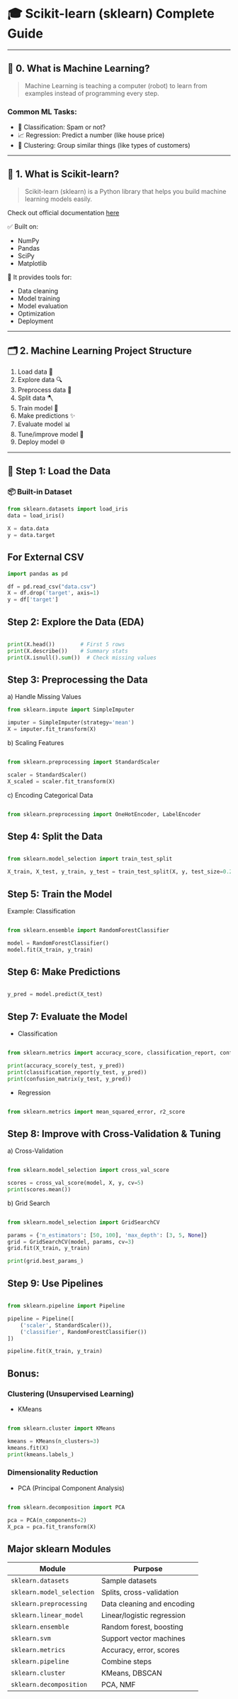 # 🎓 Scikit-learn (sklearn) Complete Guide 
---

## 🌱 0. What is Machine Learning?

> Machine Learning is teaching a computer (robot) to learn from examples instead of programming every step.

### Common ML Tasks:
- 🎯 Classification: Spam or not?
- 📈 Regression: Predict a number (like house price)
- 🧩 Clustering: Group similar things (like types of customers)

---

## 🧠 1. What is Scikit-learn?

 > Scikit-learn (sklearn) is a Python library that helps you build machine learning models easily.

Check out official documentation [here](https://scikit-learn.org/stable/)

✅ Built on:
- NumPy
- Pandas
- SciPy
- Matplotlib

🧰 It provides tools for:
- Data cleaning
- Model training
- Model evaluation
- Optimization
- Deployment

---

## 🗂️ 2. Machine Learning Project Structure

1. Load data 📂  
2. Explore data 🔍  
3. Preprocess data 🧹  
4. Split data 🪓  
5. Train model 🧠  
6. Make predictions ✨  
7. Evaluate model 📊  
8. Tune/improve model 🚀  
9. Deploy model 🌐

---

## 📂 Step 1: Load the Data

### 📦 Built-in Dataset

```python
from sklearn.datasets import load_iris
data = load_iris()

X = data.data
y = data.target

```

## For External CSV

```python
import pandas as pd

df = pd.read_csv("data.csv")
X = df.drop('target', axis=1)
y = df['target']
```





## Step 2: Explore the Data (EDA)
```python

print(X.head())        # First 5 rows
print(X.describe())    # Summary stats
print(X.isnull().sum())  # Check missing values
```


## Step 3: Preprocessing the Data
a) Handle Missing Values

```python
from sklearn.impute import SimpleImputer

imputer = SimpleImputer(strategy='mean')
X = imputer.fit_transform(X)
```
b) Scaling Features
```python

from sklearn.preprocessing import StandardScaler

scaler = StandardScaler()
X_scaled = scaler.fit_transform(X)
```

c) Encoding Categorical Data
```python

from sklearn.preprocessing import OneHotEncoder, LabelEncoder
```


## Step 4: Split the Data
```python

from sklearn.model_selection import train_test_split

X_train, X_test, y_train, y_test = train_test_split(X, y, test_size=0.2)

```


## Step 5: Train the Model
Example: Classification
```python

from sklearn.ensemble import RandomForestClassifier

model = RandomForestClassifier()
model.fit(X_train, y_train)
```

## Step 6: Make Predictions
```python

y_pred = model.predict(X_test)

```

## Step 7: Evaluate the Model
- Classification
```python

from sklearn.metrics import accuracy_score, classification_report, confusion_matrix

print(accuracy_score(y_test, y_pred))
print(classification_report(y_test, y_pred))
print(confusion_matrix(y_test, y_pred))
```


 - Regression
```python

from sklearn.metrics import mean_squared_error, r2_score
```

## Step 8: Improve with Cross-Validation & Tuning
a) Cross-Validation
```python

from sklearn.model_selection import cross_val_score

scores = cross_val_score(model, X, y, cv=5)
print(scores.mean())
```


b) Grid Search
```python

from sklearn.model_selection import GridSearchCV

params = {'n_estimators': [50, 100], 'max_depth': [3, 5, None]}
grid = GridSearchCV(model, params, cv=3)
grid.fit(X_train, y_train)

print(grid.best_params_)
```


## Step 9: Use Pipelines
```python

from sklearn.pipeline import Pipeline

pipeline = Pipeline([
    ('scaler', StandardScaler()),
    ('classifier', RandomForestClassifier())
])

pipeline.fit(X_train, y_train)
```
## Bonus: 

### Clustering (Unsupervised Learning)
- KMeans
```python

from sklearn.cluster import KMeans

kmeans = KMeans(n_clusters=3)
kmeans.fit(X)
print(kmeans.labels_)
```

### Dimensionality Reduction
- PCA (Principal Component Analysis)
```python

from sklearn.decomposition import PCA

pca = PCA(n_components=2)
X_pca = pca.fit_transform(X)

```


## Major sklearn Modules

| Module                    | Purpose                    |
| ------------------------- | -------------------------- |
| `sklearn.datasets`        | Sample datasets            |
| `sklearn.model_selection` | Splits, cross-validation   |
| `sklearn.preprocessing`   | Data cleaning and encoding |
| `sklearn.linear_model`    | Linear/logistic regression |
| `sklearn.ensemble`        | Random forest, boosting    |
| `sklearn.svm`             | Support vector machines    |
| `sklearn.metrics`         | Accuracy, error, scores    |
| `sklearn.pipeline`        | Combine steps              |
| `sklearn.cluster`         | KMeans, DBSCAN             |
| `sklearn.decomposition`   | PCA, NMF                   |






